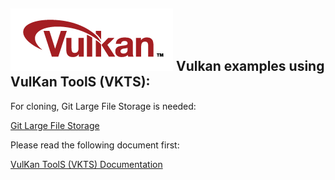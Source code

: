 ![Vulkan](VKTS_Documentation/images/vulkan_logo.png)
Vulkan examples using VulKan ToolS (VKTS):
------------------------------------------

For cloning, Git Large File Storage is needed:

[Git Large File Storage](https://git-lfs.github.com/)

Please read the following document first:

[VulKan ToolS (VKTS) Documentation](VKTS_Documentation/README.md)
